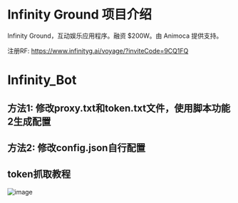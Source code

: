 # Infinity Ground 项目介绍
Infinity Ground，互动娱乐应用程序。融资 $200W。由 Animoca 提供支持。

注册RF: https://www.infinityg.ai/voyage/?inviteCode=9CQ1FQ

# Infinity_Bot
## 方法1: 修改proxy.txt和token.txt文件，使用脚本功能2生成配置
## 方法2: 修改config.json自行配置

## token抓取教程
![image](https://github.com/user-attachments/assets/8c4acbd3-e536-4ff2-a673-99d21ff422e8)
